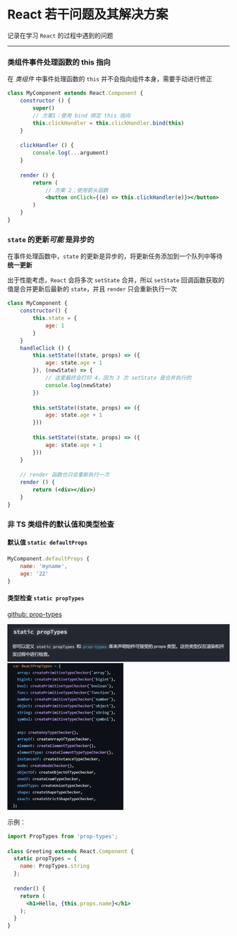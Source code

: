 # React 若干问题及其解决方案

记录在学习 `React` 的过程中遇到的问题

---



### 类组件事件处理函数的 this 指向

在 *类组件* 中事件处理函数的 `this` 并不会指向组件本身，需要手动进行修正

```jsx
class MyComponent extends React.Component {
    constructor () {
        super()
        // 方案1：使用 bind 绑定 this 指向
        this.clickHandler = this.clickHandler.bind(this)
    }
    
    clickHandler () {
        console.log(...argument)
    }
    
    render () {
        return (
            // 方案 2：使用箭头函数
        	<button onClick={(e) => this.clickHandler(e)}></button>
        )
    }
}

```





### `state` 的更新*可能* 是异步的

在事件处理函数中，`state` 的更新是异步的，将更新任务添加到一个队列中等待 **统一更新**

出于性能考虑，`React` 会将多次 `setState` 合并，所以 `setState` 回调函数获取的值是合并更新后最新的 `state`，并且 `render` 只会重新执行一次

```jsx
class MyComponent {
    constructor() {
        this.state = {
            age: 1
        }
    }
    handleClick () {
        this.setState((state, props) => ({
            age: state.age + 1
        }), (newState) => {
            // 这里最终会打印 4，因为 3 次 setState 是合并执行的
            console.log(newState)	
        })
        
        this.setState((state, props) => ({
            age: state.age + 1
        }))
        
        this.setState((state, props) => ({
            age: state.age + 1
        }))               
    }
    
    // render 函数也只会重新执行一次
    render () {
        return (<div></div>)
    }
}
```





### 非 TS 类组件的默认值和类型检查



#### 默认值 `static defaultProps`

```js
MyComponent.defaultProps {
    name: 'myname',
	age: '22'
}
```



#### 类型检查 `static propTypes`

[github: prop-types](https://github.com/facebook/prop-types)

<img src="https://raw.githubusercontent.com/littleJH/PicBed/main/img/image-20240819141024370.png" alt="image-20240819141024370" style="zoom:50%;" />	

<img src="https://raw.githubusercontent.com/littleJH/PicBed/main/img/image-20240819141241520.png" alt="image-20240819141241520" style="zoom:50%;" />	



示例：

```jsx
import PropTypes from 'prop-types';

class Greeting extends React.Component {
  static propTypes = {
    name: PropTypes.string
  };

  render() {
    return (
      <h1>Hello, {this.props.name}</h1>
    );
  }
}
```

